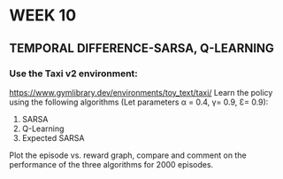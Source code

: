 # WEEK 10 

## TEMPORAL DIFFERENCE-SARSA, Q-LEARNING

### Use the Taxi v2 environment:
https://www.gymlibrary.dev/environments/toy_text/taxi/
Learn the policy using the following algorithms (Let parameters α = 0.4, γ= 0.9, Ɛ= 0.9):
1. SARSA
2. Q-Learning
3. Expected SARSA

Plot the episode vs. reward graph, compare and comment on the performance of the three algorithms for 2000 episodes.
